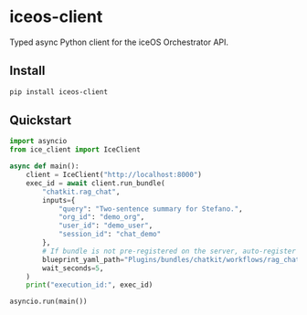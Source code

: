 # iceos-client

Typed async Python client for the iceOS Orchestrator API.

## Install

```bash
pip install iceos-client
```

## Quickstart

```python
import asyncio
from ice_client import IceClient

async def main():
    client = IceClient("http://localhost:8000")
    exec_id = await client.run_bundle(
        "chatkit.rag_chat",
        inputs={
            "query": "Two-sentence summary for Stefano.",
            "org_id": "demo_org",
            "user_id": "demo_user",
            "session_id": "chat_demo"
        },
        # If bundle is not pre-registered on the server, auto-register from YAML:
        blueprint_yaml_path="Plugins/bundles/chatkit/workflows/rag_chat.yaml",
        wait_seconds=5,
    )
    print("execution_id:", exec_id)

asyncio.run(main())
```

